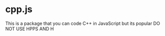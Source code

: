 # cpp.js
This is a package that you can code C++ in JavaScript but its popular DO NOT USE HPPS AND H
